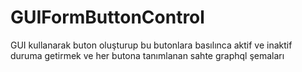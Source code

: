 # GUIFormButtonControl
GUI kullanarak buton oluşturup bu butonlara basılınca aktif ve inaktif duruma getirmek ve her butona tanımlanan sahte graphql şemaları
